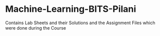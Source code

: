Machine-Learning-BITS-Pilani
============================

Contains Lab Sheets and their Solutions and the Assignment Files which were done during the Course

